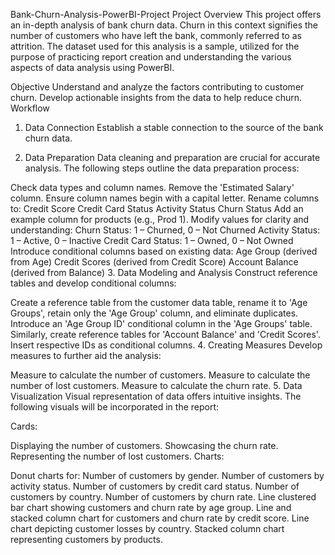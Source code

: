 Bank-Churn-Analysis-PowerBI-Project
Project Overview
This project offers an in-depth analysis of bank churn data. Churn in this context signifies the number of customers who have left the bank, commonly referred to as attrition. The dataset used for this analysis is a sample, utilized for the purpose of practicing report creation and understanding the various aspects of data analysis using PowerBI.

Objective
Understand and analyze the factors contributing to customer churn.
Develop actionable insights from the data to help reduce churn.
Workflow
1. Data Connection
Establish a stable connection to the source of the bank churn data.

2. Data Preparation
Data cleaning and preparation are crucial for accurate analysis. The following steps outline the data preparation process:

Check data types and column names.
Remove the 'Estimated Salary' column.
Ensure column names begin with a capital letter.
Rename columns to:
Credit Score
Credit Card Status
Activity Status
Churn Status
Add an example column for products (e.g., Prod 1).
Modify values for clarity and understanding:
Churn Status: 1 – Churned, 0 – Not Churned
Activity Status: 1 – Active, 0 – Inactive
Credit Card Status: 1 – Owned, 0 – Not Owned
Introduce conditional columns based on existing data:
Age Group (derived from Age)
Credit Scores (derived from Credit Score)
Account Balance (derived from Balance)
3. Data Modeling and Analysis
Construct reference tables and develop conditional columns:

Create a reference table from the customer data table, rename it to 'Age Groups', retain only the 'Age Group' column, and eliminate duplicates.
Introduce an 'Age Group ID' conditional column in the 'Age Groups' table.
Similarly, create reference tables for 'Account Balance' and 'Credit Scores'. Insert respective IDs as conditional columns.
4. Creating Measures
Develop measures to further aid the analysis:

Measure to calculate the number of customers.
Measure to calculate the number of lost customers.
Measure to calculate the churn rate.
5. Data Visualization
Visual representation of data offers intuitive insights. The following visuals will be incorporated in the report:

Cards:

Displaying the number of customers.
Showcasing the churn rate.
Representing the number of lost customers.
Charts:

Donut charts for:
Number of customers by gender.
Number of customers by activity status.
Number of customers by credit card status.
Number of customers by country.
Number of customers by churn rate.
Line clustered bar chart showing customers and churn rate by age group.
Line and stacked column chart for customers and churn rate by credit score.
Line chart depicting customer losses by country.
Stacked column chart representing customers by products.
